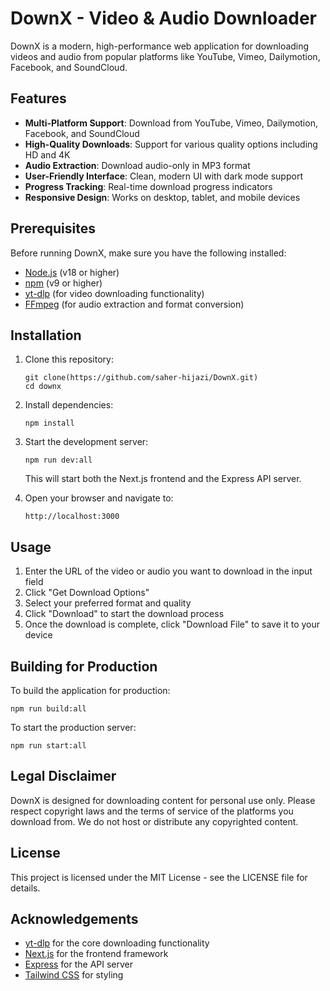 # DownX - Video & Audio Downloader

DownX is a modern, high-performance web application for downloading videos and audio from popular platforms like YouTube, Vimeo, Dailymotion, Facebook, and SoundCloud.

## Features

- **Multi-Platform Support**: Download from YouTube, Vimeo, Dailymotion, Facebook, and SoundCloud
- **High-Quality Downloads**: Support for various quality options including HD and 4K
- **Audio Extraction**: Download audio-only in MP3 format
- **User-Friendly Interface**: Clean, modern UI with dark mode support
- **Progress Tracking**: Real-time download progress indicators
- **Responsive Design**: Works on desktop, tablet, and mobile devices

## Prerequisites

Before running DownX, make sure you have the following installed:

- [Node.js](https://nodejs.org/) (v18 or higher)
- [npm](https://www.npmjs.com/) (v9 or higher)
- [yt-dlp](https://github.com/yt-dlp/yt-dlp) (for video downloading functionality)
- [FFmpeg](https://ffmpeg.org/) (for audio extraction and format conversion)

## Installation

1. Clone this repository:
   ```
   git clone(https://github.com/saher-hijazi/DownX.git)
   cd downx
   ```

2. Install dependencies:
   ```
   npm install
   ```

3. Start the development server:
   ```
   npm run dev:all
   ```

   This will start both the Next.js frontend and the Express API server.

4. Open your browser and navigate to:
   ```
   http://localhost:3000
   ```

## Usage

1. Enter the URL of the video or audio you want to download in the input field
2. Click "Get Download Options"
3. Select your preferred format and quality
4. Click "Download" to start the download process
5. Once the download is complete, click "Download File" to save it to your device

## Building for Production

To build the application for production:

```
npm run build:all
```

To start the production server:

```
npm run start:all
```

## Legal Disclaimer

DownX is designed for downloading content for personal use only. Please respect copyright laws and the terms of service of the platforms you download from. We do not host or distribute any copyrighted content.

## License

This project is licensed under the MIT License - see the LICENSE file for details.

## Acknowledgements

- [yt-dlp](https://github.com/yt-dlp/yt-dlp) for the core downloading functionality
- [Next.js](https://nextjs.org/) for the frontend framework
- [Express](https://expressjs.com/) for the API server
- [Tailwind CSS](https://tailwindcss.com/) for styling
